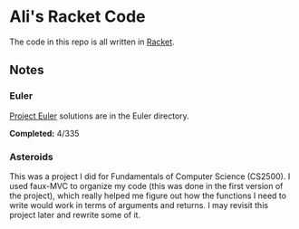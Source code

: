 # Ali's Racket Code

The code in this repo is all written in [Racket](http://racket-lang.org).

## Notes

### Euler ###
[Project Euler](http://projecteuler.net) solutions are in the Euler directory.

**Completed:** 4/335

### Asteroids ###  
This was a project I did for Fundamentals of Computer Science (CS2500). I used faux-MVC to organize my code (this was done in the first version of the project), which really helped me figure out how the functions I need to write would work in terms of arguments and returns. I may revisit this project later and rewrite some of it.

